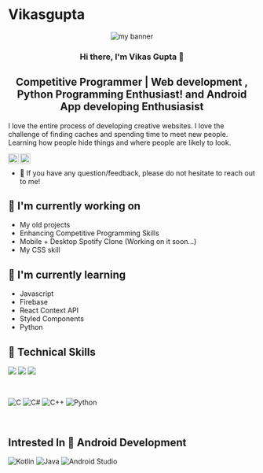# Vikasgupta
<p align ="center">
<img src="https://user-images.githubusercontent.com/74144103/147718118-7a215e1a-aeb7-4e11-9e2e-9fab27ea0303.png" alt="my banner">
</p>

<h3 align="center">
Hi there, I'm Vikas Gupta 👋
</h3>

<h2 align="center">
Competitive Programmer | Web development , Python Programming Enthusiast! and Android App developing Enthusiasist
</h2>

I love the entire process of developing creative websites. I love the challenge of finding caches and spending time to meet new people. Learning how people hide things and where people are likely to look.

<a href="https://www.linkedin.com/in/vikas-gupta-6752b4199/"><img align="left" src="https://raw.githubusercontent.com/yushi1007/yushi1007/main/images/linkedin.svg" alt="Vikas Gupta | LinkedIn" width="21px"/></a>
<a href="https://www.instagram.com/btw.its.vikas_/"><img align="left" src="https://raw.githubusercontent.com/yushi1007/yushi1007/main/images/instagram.svg" alt="Vikas Gupta | Instagram" width="21px"/></a>
</br>
- 💬 If you have any question/feedback, please do not hesitate to reach out to me!

## 🔭 I'm currently working on

- My old projects
- Enhancing Competitive Programming Skills
- Mobile + Desktop Spotify Clone (Working on it soon...)
- My CSS skill

## 🌱 I'm currently learning

- Javascript
- Firebase
- React Context API
- Styled Components  
- Python

## 💼 Technical Skills

![](https://img.shields.io/badge/Style-Bootstrap-informational?style=flat&logo=Bootstrap&color=7952B3)
![](https://img.shields.io/badge/Style-CSS3-informational?style=flat&logo=CSS3&color=1572B6)
![](https://img.shields.io/badge/Style-styled--components-informational?style=flat&logo=styled-components&color=DB7093)

</br>

![C](https://img.shields.io/badge/c-%2300599C.svg?style=for-the-badge&logo=c&logoColor=white)
![C#](https://img.shields.io/badge/c%23-%23239120.svg?style=for-the-badge&logo=c-sharp&logoColor=white)
![C++](https://img.shields.io/badge/c++-%2300599C.svg?style=for-the-badge&logo=c%2B%2B&logoColor=white)
![Python](https://img.shields.io/badge/python-3670A0?style=for-the-badge&logo=python&logoColor=ffdd54)

</br>

 ## Intrested In 📲 Android Development
 
 ![Kotlin](https://img.shields.io/badge/kotlin-%237F52FF.svg?style=for-the-badge&logo=kotlin&logoColor=white)
 ![Java](https://img.shields.io/badge/java-%23ED8B00.svg?style=for-the-badge&logo=java&logoColor=white)
 ![Android Studio](https://img.shields.io/badge/Android%20Studio-3DDC84.svg?style=for-the-badge&logo=android-studio&logoColor=white)
 
 </br>
